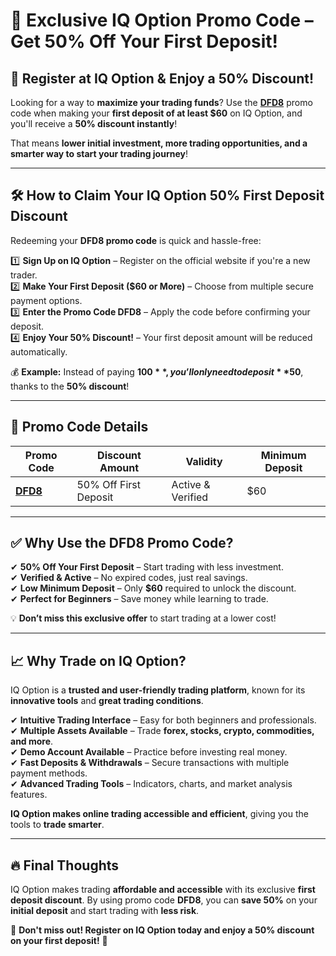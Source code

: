 # 🎉 Exclusive IQ Option Promo Code – Get 50% Off Your First Deposit!  

## 🚀 Register at IQ Option & Enjoy a 50% Discount!  

Looking for a way to **maximize your trading funds**? Use the **[DFD8](https://smartthriftfinder.com/iq-option-kostya)** promo code when making your **first deposit of at least $60** on IQ Option, and you'll receive a **50% discount instantly**!  

That means **lower initial investment, more trading opportunities, and a smarter way to start your trading journey**!  

---

## 🛠 How to Claim Your IQ Option 50% First Deposit Discount  

Redeeming your **DFD8 promo code** is quick and hassle-free:  

1️⃣ **Sign Up on IQ Option** – Register on the official website if you're a new trader.  
2️⃣ **Make Your First Deposit ($60 or More)** – Choose from multiple secure payment options.  
3️⃣ **Enter the Promo Code DFD8** – Apply the code before confirming your deposit.  
4️⃣ **Enjoy Your 50% Discount!** – Your first deposit amount will be reduced automatically.  

💰 **Example:** Instead of paying **$100**, you’ll only need to deposit **$50**, thanks to the **50% discount**!  

---

## 📌 Promo Code Details  

| **Promo Code**  | **Discount Amount**  | **Validity**  | **Minimum Deposit**  |  
|-----------------|--------------------|--------------|----------------------|  
| **[DFD8](https://smartthriftfinder.com/iq-option-kostya)** | 50% Off First Deposit | Active & Verified | $60 |  

---

## ✅ Why Use the DFD8 Promo Code?  

✔ **50% Off Your First Deposit** – Start trading with less investment.  
✔ **Verified & Active** – No expired codes, just real savings.  
✔ **Low Minimum Deposit** – Only **$60** required to unlock the discount.  
✔ **Perfect for Beginners** – Save money while learning to trade.  

💡 **Don’t miss this exclusive offer** to start trading at a lower cost!  

---

## 📈 Why Trade on IQ Option?  

IQ Option is a **trusted and user-friendly trading platform**, known for its **innovative tools** and **great trading conditions**.  

✔ **Intuitive Trading Interface** – Easy for both beginners and professionals.  
✔ **Multiple Assets Available** – Trade **forex, stocks, crypto, commodities, and more**.  
✔ **Demo Account Available** – Practice before investing real money.  
✔ **Fast Deposits & Withdrawals** – Secure transactions with multiple payment methods.  
✔ **Advanced Trading Tools** – Indicators, charts, and market analysis features.  

**IQ Option makes online trading accessible and efficient**, giving you the tools to **trade smarter**.  

---

## 🔥 Final Thoughts  

IQ Option makes trading **affordable and accessible** with its exclusive **first deposit discount**. By using promo code **DFD8**, you can **save 50%** on your **initial deposit** and start trading with **less risk**.  

📢 **Don't miss out! Register on IQ Option today and enjoy a 50% discount on your first deposit!** 🚀  
